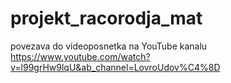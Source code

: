 # projekt_racorodja_mat

povezava do videoposnetka na YouTube kanalu https://www.youtube.com/watch?v=l99grHw9lqU&ab_channel=LovroUdov%C4%8D
